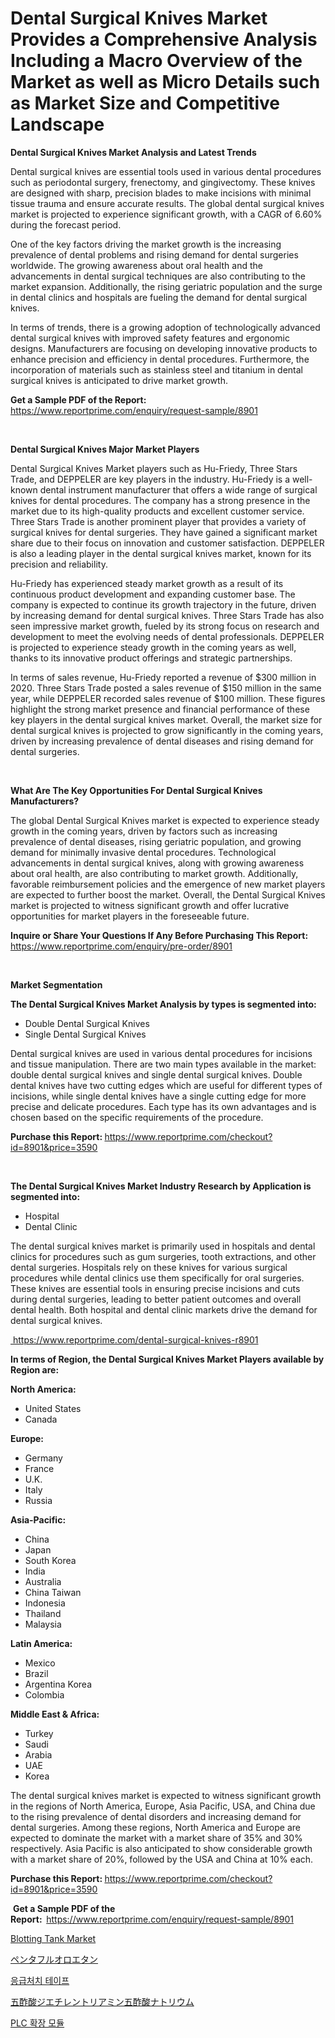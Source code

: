 <p><h1>Dental Surgical Knives Market Provides a Comprehensive Analysis Including a Macro Overview of the Market as well as Micro Details such as Market Size and Competitive Landscape</h1></p><p><strong>Dental Surgical Knives Market Analysis and Latest Trends</strong></p>
<p><p>Dental surgical knives are essential tools used in various dental procedures such as periodontal surgery, frenectomy, and gingivectomy. These knives are designed with sharp, precision blades to make incisions with minimal tissue trauma and ensure accurate results. The global dental surgical knives market is projected to experience significant growth, with a CAGR of 6.60% during the forecast period. </p><p>One of the key factors driving the market growth is the increasing prevalence of dental problems and rising demand for dental surgeries worldwide. The growing awareness about oral health and the advancements in dental surgical techniques are also contributing to the market expansion. Additionally, the rising geriatric population and the surge in dental clinics and hospitals are fueling the demand for dental surgical knives.</p><p>In terms of trends, there is a growing adoption of technologically advanced dental surgical knives with improved safety features and ergonomic designs. Manufacturers are focusing on developing innovative products to enhance precision and efficiency in dental procedures. Furthermore, the incorporation of materials such as stainless steel and titanium in dental surgical knives is anticipated to drive market growth.</p></p>
<p><strong>Get a Sample PDF of the Report:&nbsp;</strong> <a href="https://www.reportprime.com/enquiry/request-sample/8901">https://www.reportprime.com/enquiry/request-sample/8901</a></p>
<p>&nbsp;</p>
<p><strong>Dental Surgical Knives Major Market Players</strong></p>
<p><p>Dental Surgical Knives Market players such as Hu-Friedy, Three Stars Trade, and DEPPELER are key players in the industry. Hu-Friedy is a well-known dental instrument manufacturer that offers a wide range of surgical knives for dental procedures. The company has a strong presence in the market due to its high-quality products and excellent customer service. Three Stars Trade is another prominent player that provides a variety of surgical knives for dental surgeries. They have gained a significant market share due to their focus on innovation and customer satisfaction. DEPPELER is also a leading player in the dental surgical knives market, known for its precision and reliability.</p><p>Hu-Friedy has experienced steady market growth as a result of its continuous product development and expanding customer base. The company is expected to continue its growth trajectory in the future, driven by increasing demand for dental surgical knives. Three Stars Trade has also seen impressive market growth, fueled by its strong focus on research and development to meet the evolving needs of dental professionals. DEPPELER is projected to experience steady growth in the coming years as well, thanks to its innovative product offerings and strategic partnerships.</p><p>In terms of sales revenue, Hu-Friedy reported a revenue of $300 million in 2020. Three Stars Trade posted a sales revenue of $150 million in the same year, while DEPPELER recorded sales revenue of $100 million. These figures highlight the strong market presence and financial performance of these key players in the dental surgical knives market. Overall, the market size for dental surgical knives is projected to grow significantly in the coming years, driven by increasing prevalence of dental diseases and rising demand for dental surgeries.</p></p>
<p>&nbsp;</p>
<p><strong>What Are The Key Opportunities For Dental Surgical Knives Manufacturers?</strong></p>
<p><p>The global Dental Surgical Knives market is expected to experience steady growth in the coming years, driven by factors such as increasing prevalence of dental diseases, rising geriatric population, and growing demand for minimally invasive dental procedures. Technological advancements in dental surgical knives, along with growing awareness about oral health, are also contributing to market growth. Additionally, favorable reimbursement policies and the emergence of new market players are expected to further boost the market. Overall, the Dental Surgical Knives market is projected to witness significant growth and offer lucrative opportunities for market players in the foreseeable future.</p></p>
<p><strong>Inquire or Share Your Questions If Any Before Purchasing This Report:</strong> <a href="https://www.reportprime.com/enquiry/pre-order/8901">https://www.reportprime.com/enquiry/pre-order/8901</a></p>
<p>&nbsp;</p>
<p><strong>Market Segmentation</strong></p>
<p><strong>The Dental Surgical Knives Market Analysis by types is segmented into:</strong></p>
<p><ul><li>Double Dental Surgical Knives</li><li>Single Dental Surgical Knives</li></ul></p>
<p><p>Dental surgical knives are used in various dental procedures for incisions and tissue manipulation. There are two main types available in the market: double dental surgical knives and single dental surgical knives. Double dental knives have two cutting edges which are useful for different types of incisions, while single dental knives have a single cutting edge for more precise and delicate procedures. Each type has its own advantages and is chosen based on the specific requirements of the procedure.</p></p>
<p><strong>Purchase this Report:&nbsp;</strong><a href="https://www.reportprime.com/checkout?id=8901&price=3590">https://www.reportprime.com/checkout?id=8901&price=3590</a></p>
<p>&nbsp;</p>
<p><strong>The Dental Surgical Knives Market Industry Research by Application is segmented into:</strong></p>
<p><ul><li>Hospital</li><li>Dental Clinic</li></ul></p>
<p><p>The dental surgical knives market is primarily used in hospitals and dental clinics for procedures such as gum surgeries, tooth extractions, and other dental surgeries. Hospitals rely on these knives for various surgical procedures while dental clinics use them specifically for oral surgeries. These knives are essential tools in ensuring precise incisions and cuts during dental surgeries, leading to better patient outcomes and overall dental health. Both hospital and dental clinic markets drive the demand for dental surgical knives.</p></p>
<p><a href="https://www.reportprime.com/dental-surgical-knives-r8901">&nbsp;https://www.reportprime.com/dental-surgical-knives-r8901</a></p>
<p><strong>In terms of Region, the Dental Surgical Knives Market Players available by Region are:</strong></p>
<p>
    <p> <strong> North America: </strong>
        <ul>
            <li>United States</li>
            <li>Canada</li>
        </ul>
        </p> 
    <p> <strong> Europe: </strong>
        <ul>
            <li>Germany</li>
            <li>France</li>
            <li>U.K.</li>
            <li>Italy</li>
            <li>Russia</li>
        </ul>
        </p> 
    <p> <strong> Asia-Pacific: </strong>
        <ul>
            <li>China</li>
            <li>Japan</li>
            <li>South Korea</li>
            <li>India</li>
            <li>Australia</li>
            <li>China Taiwan</li>
            <li>Indonesia</li>
            <li>Thailand</li>
            <li>Malaysia</li>
        </ul>
        </p> 
    <p> <strong> Latin America: </strong>
        <ul>
            <li>Mexico</li>
            <li>Brazil</li>
            <li>Argentina Korea</li>
            <li>Colombia</li>
        </ul>
        </p> 
    <p> <strong> Middle East & Africa: </strong>
        <ul>
            <li>Turkey</li>
            <li>Saudi</li>
            <li>Arabia</li>
            <li>UAE</li>
            <li>Korea</li>
        </ul>
    </p>
    </p>
<p><p>The dental surgical knives market is expected to witness significant growth in the regions of North America, Europe, Asia Pacific, USA, and China due to the rising prevalence of dental disorders and increasing demand for dental surgeries. Among these regions, North America and Europe are expected to dominate the market with a market share of 35% and 30% respectively. Asia Pacific is also anticipated to show considerable growth with a market share of 20%, followed by the USA and China at 10% each.</p></p>
<p><strong>Purchase this Report: </strong><a href="https://www.reportprime.com/checkout?id=8901&price=3590">https://www.reportprime.com/checkout?id=8901&price=3590</a></p>
<p>&nbsp;<strong>Get a Sample PDF of the Report:&nbsp;&nbsp;</strong><a href="https://www.reportprime.com/enquiry/request-sample/8901">https://www.reportprime.com/enquiry/request-sample/8901</a></p>
<p><strong></strong></p>
<p><p><a href="https://github.com/okotobwrhuteie/Market-Research-Report-List-2/blob/main/blotting-tank-market.md">Blotting Tank Market</a></p><p><a href="https://github.com/mathieurico66/Market-Research-Report-List-1/blob/main/555641723222.md">ペンタフルオロエタン</a></p><p><a href="https://github.com/ZacharyScthmitt4465/Market-Research-Report-List-1/blob/main/445073021172.md">응급처치 테이프</a></p><p><a href="https://github.com/SarahFahey88/Market-Research-Report-List-1/blob/main/963585123223.md">五酢酸ジエチレントリアミン五酢酸ナトリウム</a></p><p><a href="https://github.com/lkwggful07722/Market-Research-Report-List-1/blob/main/200119421169.md">PLC 확장 모듈</a></p></p>